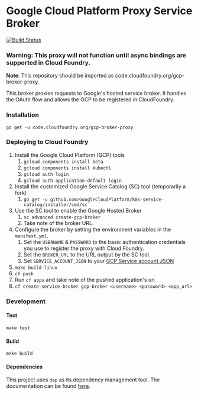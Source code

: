 # Google Cloud Platform Proxy Service Broker
[![Build Status](https://travis-ci.org/cloudfoundry-incubator/gcp-broker-proxy.svg?branch=master)](https://travis-ci.org/cloudfoundry-incubator/gcp-broker-proxy)

### Warning: This proxy will not function until async bindings are supported in Cloud Foundry.

**Note**: This repository should be imported as code.cloudfoundry.org/gcp-broker-proxy.


This broker proxies requests to Google's hosted service broker. It handles the OAuth flow and allows the GCP
to be registered in CloudFoundry.

### Installation
```
go get -u code.cloudfoundry.org/gcp-broker-proxy
```

### Deploying to Cloud Foundry
1. Install the Google Cloud Platform (GCP) tools
   1. `gcloud components install beta`
   1. `gcloud components install kubectl`
   1. `gcloud auth login`
   1. `gcloud auth application-default login`
1. Install the customized Google Service Catalog (SC) tool (temporarily a fork)
   1. `go get -u github.com/GoogleCloudPlatform/k8s-service-catalog/installer/cmd/sc`
1. Use the SC tool to enable the Google Hosted Broker
   1. `sc advanced create-gcp-broker`
   1. Take note of the broker URL.
1. Configure the broker by setting the environment variables in the `manifest.yml`.
   1. Set the `USERNAME` & `PASSWORD` to the basic authentication credentials you use to register the proxy with Cloud Foundry.
   1. Set the `BROKER_URL` to the URL output by the SC tool.
   1. Set `SERVICE_ACCOUNT_JSON` to your [GCP Service account JSON](https://developers.google.com/identity/protocols/OAuth2ServiceAccount)
1. `make build-linux`
1. `cf push`
1. Run `cf apps` and take note of the pushed application's url
1. `cf create-service-broker gcp-broker <username> <password> <app_url>`

### Development

#### Test
```
make test
```

#### Build
```
make build
```

#### Dependencies 

This project uses `dep` as its dependency management tool. The documentation can be found [here](https://golang.github.io/dep/docs/daily-dep.html).
